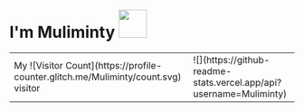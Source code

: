 # I'm Muliminty <img src="https://media.giphy.com/media/12oufCB0MyZ1Go/giphy.gif" width="50">







<html>
    <table style="margin-left: auto; margin-right: auto;">
        <tr>
            <td>
            My ![Visitor Count](https://profile-counter.glitch.me/Muliminty/count.svg) visitor
            </td>
            <td>
            ![](https://github-readme-stats.vercel.app/api?username=Muliminty)
            </td>
        </tr>
    </table>
</html>
